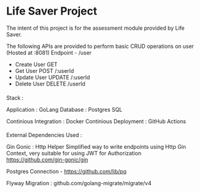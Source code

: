 # Life Saver Project
The intent of this project is for the assessment module provided by Life Saver.

The following APIs are provided to perform basic CRUD operations on user (Hosted at :8081)
Endpoint - /user

- Create User   GET
- Get User      POST    /:userId
- Update User   UPDATE  /:userId
- Delete User   DELETE  /userId

####

Stack :

Application : GoLang
Database : Postgres SQL

Continious Integration : Docker
Continious Deployment : GitHub Actions

####

External Dependencies Used :

Gin Gonic : Http Helper
Simplified way to write endpoints using Http Gin Context, very suitable for using JWT for Authorization
https://github.com/gin-gonic/gin

Postgres Connection - https://github.com/lib/pq

Flyway Migration : github.com/golang-migrate/migrate/v4
